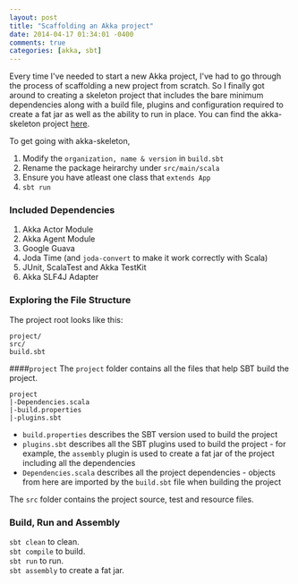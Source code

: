 ```yaml
---
layout: post
title: "Scaffolding an Akka project"
date: 2014-04-17 01:34:01 -0400
comments: true
categories: [akka, sbt]
---
```


Every time I've needed to start a new Akka project, I've had to go through the process of scaffolding a new project from scratch. So I finally got around to creating a skeleton project that includes the bare minimum dependencies along with a build file, plugins and configuration required to create a fat jar as well as the ability to run in place. You can find the akka-skeleton project [here](https://github.com/abh1nav/akka-skeleton).
  
To get going with akka-skeleton,

1. Modify the `organization, name & version` in `build.sbt`  
2. Rename the package heirarchy under `src/main/scala`
3. Ensure you have atleast one class that `extends App`
4. `sbt run`

### Included Dependencies
1. Akka Actor Module
2. Akka Agent Module
3. Google Guava
4. Joda Time (and `joda-convert` to make it work correctly with Scala)
5. JUnit, ScalaTest and Akka TestKit
6. Akka SLF4J Adapter
  
### Exploring the File Structure

The project root looks like this:
  
```
project/
src/
build.sbt
```
  
####`project`
The `project` folder contains all the files that help SBT build the project. 
  
```
project
|-Dependencies.scala
|-build.properties
|-plugins.sbt
```
  
* `build.properties` describes the SBT version used to build the project  
* `plugins.sbt` describes all the SBT plugins used to build the project - for example, the `assembly` plugin is used to create a fat jar of the project including all the dependencies  
* `Dependencies.scala` describes all the project dependencies - objects from here are imported by the `build.sbt` file when building the project  
  
The `src` folder contains the project source, test and resource files.

### Build, Run and Assembly
`sbt clean` to clean.  
`sbt compile` to build.  
`sbt run` to run.  
`sbt assembly` to create a fat jar.  
